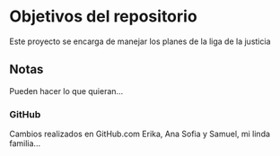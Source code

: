 # Objetivos del repositorio

Este proyecto se encarga de manejar los planes de la liga de la justicia


## Notas
Pueden hacer lo que quieran...

### GitHub
Cambios realizados en GitHub.com
Erika, Ana Sofia y Samuel, mi linda familia...
